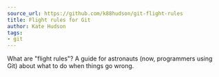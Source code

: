 ```yaml
---
source_url: https://github.com/k88hudson/git-flight-rules
title: Flight rules for Git
author: Kate Hudson
tags:
- git
---
```


What are "flight rules"? A guide for astronauts (now, programmers using Git) about what to do when things go wrong.

